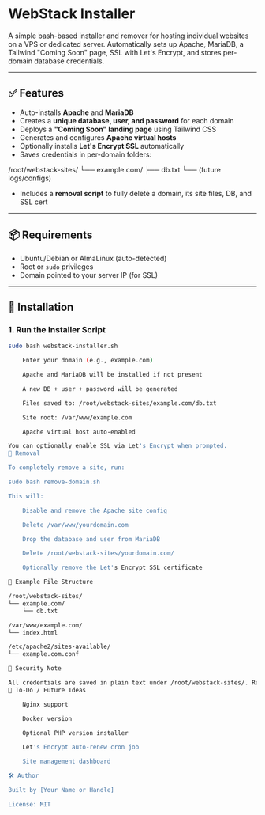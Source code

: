 # WebStack Installer

A simple bash-based installer and remover for hosting individual websites on a VPS or dedicated server. Automatically sets up Apache, MariaDB, a Tailwind "Coming Soon" page, SSL with Let's Encrypt, and stores per-domain database credentials.

---

## ✅ Features

- Auto-installs **Apache** and **MariaDB**
- Creates a **unique database, user, and password** for each domain
- Deploys a **"Coming Soon" landing page** using Tailwind CSS
- Generates and configures **Apache virtual hosts**
- Optionally installs **Let's Encrypt SSL** automatically
- Saves credentials in per-domain folders:

/root/webstack-sites/
└── example.com/
├── db.txt
└── (future logs/configs)

- Includes a **removal script** to fully delete a domain, its site files, DB, and SSL cert

---

## 📦 Requirements

- Ubuntu/Debian or AlmaLinux (auto-detected)
- Root or `sudo` privileges
- Domain pointed to your server IP (for SSL)

---

## 🚀 Installation

### 1. Run the Installer Script

```bash
sudo bash webstack-installer.sh

    Enter your domain (e.g., example.com)

    Apache and MariaDB will be installed if not present

    A new DB + user + password will be generated

    Files saved to: /root/webstack-sites/example.com/db.txt

    Site root: /var/www/example.com

    Apache virtual host auto-enabled

You can optionally enable SSL via Let's Encrypt when prompted.
🧹 Removal

To completely remove a site, run:

sudo bash remove-domain.sh

This will:

    Disable and remove the Apache site config

    Delete /var/www/yourdomain.com

    Drop the database and user from MariaDB

    Delete /root/webstack-sites/yourdomain.com/

    Optionally remove the Let's Encrypt SSL certificate

📁 Example File Structure

/root/webstack-sites/
└── example.com/
    └── db.txt

/var/www/example.com/
└── index.html

/etc/apache2/sites-available/
└── example.com.conf

🔐 Security Note

All credentials are saved in plain text under /root/webstack-sites/. Restrict access to the /root directory and make sure only root/sudo users can access it.
🔄 To-Do / Future Ideas

    Nginx support

    Docker version

    Optional PHP version installer

    Let's Encrypt auto-renew cron job

    Site management dashboard

🛠 Author

Built by [Your Name or Handle]

License: MIT
